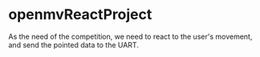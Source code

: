 # openmvReactProject

As the need of the competition, we need to react to the user's movement, and send the pointed data to the UART.
